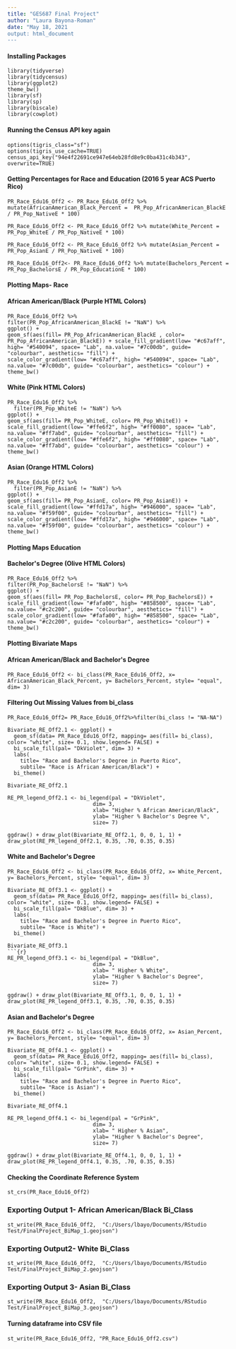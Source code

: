 ```yaml
---
title: "GES687 Final Project"
author: "Laura Bayona-Roman"
date: "May 18, 2021
output: html_document
---
```

#### Installing Packages
```{r}
library(tidyverse)
library(tidycensus)
library(ggplot2)
theme_bw()
library(sf)
library(sp)
library(biscale)
library(cowplot)
```
#### Running the Census API key again
```{r}
options(tigris_class="sf")
options(tigris_use_cache=TRUE)
census_api_key("94e4f22691ce947e64eb28fd8e9c0ba431c4b343", overwrite=TRUE)
```
#### Getting Percentages for Race and Education (2016 5 year ACS Puerto Rico)
```{r}
PR_Race_Edu16_Off2 <- PR_Race_Edu16_Off2 %>% mutate(AfricanAmerican_Black_Percent =  PR_Pop_AfricanAmerican_BlackE / PR_Pop_NativeE * 100)
```

```{r}
PR_Race_Edu16_Off2 <- PR_Race_Edu16_Off2 %>% mutate(White_Percent =  PR_Pop_WhiteE / PR_Pop_NativeE * 100)
```

```{r}
PR_Race_Edu16_Off2 <- PR_Race_Edu16_Off2 %>% mutate(Asian_Percent =  PR_Pop_AsianE / PR_Pop_NativeE * 100)
```

```{r}
PR_Race_Edu16_Off2<- PR_Race_Edu16_Off2 %>% mutate(Bachelors_Percent =  PR_Pop_BachelorsE / PR_Pop_EducationE * 100)
```


#### Plotting Maps- Race
#### African American/Black (Purple HTML Colors)
```{r}
PR_Race_Edu16_Off2 %>% 
filter(PR_Pop_AfricanAmerican_BlackE != "NaN") %>%
ggplot() +
geom_sf(aes(fill= PR_Pop_AfricanAmerican_BlackE , color= PR_Pop_AfricanAmerican_BlackE)) + scale_fill_gradient(low= "#c67aff", high= "#540094", space= "Lab", na.value= "#7c00db", guide= "colourbar", aesthetics= "fill") + 
scale_color_gradient(low= "#c67aff", high= "#540094", space= "Lab", na.value= "#7c00db", guide= "colourbar", aesthetics= "colour") +
theme_bw()
```
#### White (Pink HTML Colors)
```{r}
PR_Race_Edu16_Off2 %>% 
  filter(PR_Pop_WhiteE != "NaN") %>% 
ggplot() +
geom_sf(aes(fill= PR_Pop_WhiteE, color= PR_Pop_WhiteE)) + scale_fill_gradient(low= "#ffe6f2", high= "#ff0080", space= "Lab", na.value= "#ff7abd", guide= "colourbar", aesthetics= "fill") + 
scale_color_gradient(low= "#ffe6f2", high= "#ff0080", space= "Lab", na.value= "#ff7abd", guide= "colourbar", aesthetics= "colour") +
theme_bw()
```
#### Asian (Orange HTML Colors)
```{r}
PR_Race_Edu16_Off2 %>% 
  filter(PR_Pop_AsianE != "NaN") %>% 
ggplot() +
geom_sf(aes(fill= PR_Pop_AsianE, color= PR_Pop_AsianE)) + scale_fill_gradient(low= "#ffd17a", high= "#946000", space= "Lab", na.value= "#f59f00", guide= "colourbar", aesthetics= "fill") + 
scale_color_gradient(low= "#ffd17a", high= "#946000", space= "Lab", na.value= "#f59f00", guide= "colourbar", aesthetics= "colour") +
theme_bw()
```
#### Plotting Maps Education
#### Bachelor's Degree (Olive HTML Colors)
```{r}
PR_Race_Edu16_Off2 %>% 
filter(PR_Pop_BachelorsE != "NaN") %>%
ggplot() +
geom_sf(aes(fill= PR_Pop_BachelorsE, color= PR_Pop_BachelorsE)) + scale_fill_gradient(low= "#fafa00", high= "#858500", space= "Lab", na.value= "#c2c200", guide= "colourbar", aesthetics= "fill") + 
scale_color_gradient(low= "#fafa00", high= "#858500", space= "Lab", na.value= "#c2c200", guide= "colourbar", aesthetics= "colour") +
theme_bw()
```
#### Plotting Bivariate Maps
#### African American/Black and Bachelor's Degree
```{r}
PR_Race_Edu16_Off2 <- bi_class(PR_Race_Edu16_Off2, x= AfricanAmerican_Black_Percent, y= Bachelors_Percent, style= "equal", dim= 3)
```


#### Filtering Out Missing Values from bi_class
```{r}
PR_Race_Edu16_Off2= PR_Race_Edu16_Off2%>%filter(bi_class != "NA-NA")
```


```{r}
Bivariate_RE_Off2.1 <- ggplot() +
  geom_sf(data= PR_Race_Edu16_Off2, mapping= aes(fill= bi_class), color= "white", size= 0.1, show.legend= FALSE) + 
  bi_scale_fill(pal= "DkViolet", dim= 3) +
  labs(
    title= "Race and Bachelor's Degree in Puerto Rico",
    subtile= "Race is African American/Black") +
  bi_theme() 

Bivariate_RE_Off2.1
```
```{r}
RE_PR_legend_Off2.1 <- bi_legend(pal = "DkViolet",
                           dim= 3,
                           xlab= "Higher % African American/Black",
                           ylab= "Higher % Bachelor's Degree %",
                           size= 7)
```

```{r}
ggdraw() + draw_plot(Bivariate_RE_Off2.1, 0, 0, 1, 1) + draw_plot(RE_PR_legend_Off2.1, 0.35, .70, 0.35, 0.35)
```
#### White and Bachelor's Degree
```{r}
PR_Race_Edu16_Off2 <- bi_class(PR_Race_Edu16_Off2, x= White_Percent, y= Bachelors_Percent, style= "equal", dim= 3)
```

```{r}
Bivariate_RE_Off3.1 <- ggplot() +
  geom_sf(data= PR_Race_Edu16_Off2, mapping= aes(fill= bi_class), color= "white", size= 0.1, show.legend= FALSE) + 
  bi_scale_fill(pal= "DkBlue", dim= 3) +
  labs(
    title= "Race and Bachelor's Degree in Puerto Rico",
    subtile= "Race is White") +
  bi_theme() 

Bivariate_RE_Off3.1
```{r}
RE_PR_legend_Off3.1 <- bi_legend(pal = "DkBlue",
                           dim= 3,
                           xlab= " Higher % White",
                           ylab= "Higher % Bachelor's Degree",
                           size= 7)
```

```{r}
ggdraw() + draw_plot(Bivariate_RE_Off3.1, 0, 0, 1, 1) + draw_plot(RE_PR_legend_Off3.1, 0.35, .70, 0.35, 0.35)
```
#### Asian and Bachelor's Degree
```{r}
PR_Race_Edu16_Off2 <- bi_class(PR_Race_Edu16_Off2, x= Asian_Percent, y= Bachelors_Percent, style= "equal", dim= 3)
```

```{r}
Bivariate_RE_Off4.1 <- ggplot() +
  geom_sf(data= PR_Race_Edu16_Off2, mapping= aes(fill= bi_class), color= "white", size= 0.1, show.legend= FALSE) + 
  bi_scale_fill(pal= "GrPink", dim= 3) +
  labs(
    title= "Race and Bachelor's Degree in Puerto Rico",
    subtile= "Race is Asian") +
  bi_theme() 

Bivariate_RE_Off4.1
```
```{r}
RE_PR_legend_Off4.1 <- bi_legend(pal = "GrPink",
                           dim= 3,
                           xlab= " Higher % Asian",
                           ylab= "Higher % Bachelor's Degree",
                           size= 7)
```

```{r}
ggdraw() + draw_plot(Bivariate_RE_Off4.1, 0, 0, 1, 1) + draw_plot(RE_PR_legend_Off4.1, 0.35, .70, 0.35, 0.35)
```
#### Checking the Coordinate Reference System
```{r}
st_crs(PR_Race_Edu16_Off2)
```
### Exporting Output 1- African American/Black Bi_Class
```{r, eval= FALSE}
st_write(PR_Race_Edu16_Off2,  "C:/Users/lbayo/Documents/RStudio Test/FinalProject_BiMap_1.geojson")
```
### Exporting Output2- White Bi_Class
```{r, eval= FALSE}
st_write(PR_Race_Edu16_Off2,  "C:/Users/lbayo/Documents/RStudio Test/FinalProject_BiMap_2.geojson")
```
### Exporting Output 3- Asian Bi_Class
```{r, eval= FALSE}
st_write(PR_Race_Edu16_Off2,  "C:/Users/lbayo/Documents/RStudio Test/FinalProject_BiMap_3.geojson")
```
#### Turning dataframe into CSV file
```{r, eval= FALSE}
st_write(PR_Race_Edu16_Off2, "PR_Race_Edu16_Off2.csv") 
```
